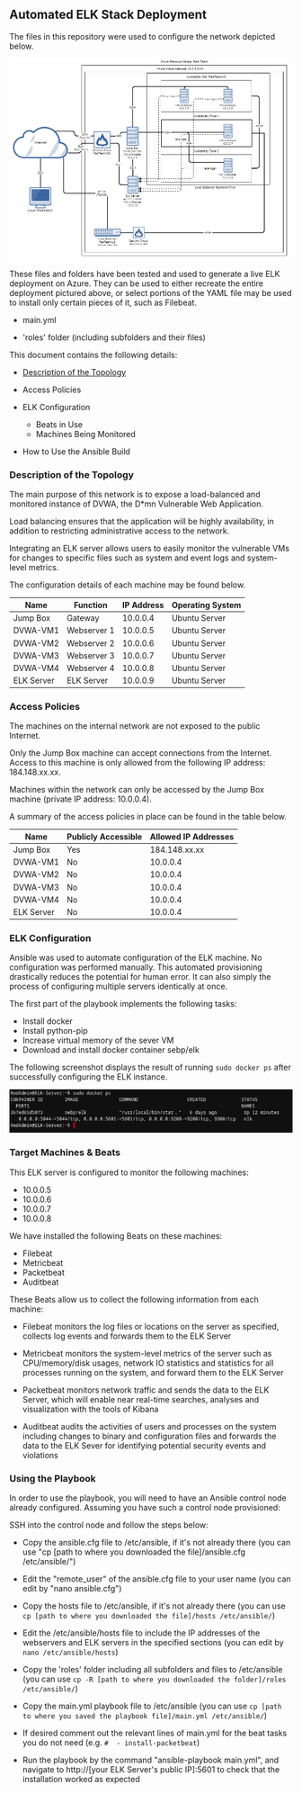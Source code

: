 ## Automated ELK Stack Deployment

The files in this repository were used to configure the network depicted below.

![ELK_Stack_Network_Diagram.png](Diagrams/ELK_Stack_Network_Diagram.png)

These files and folders have been tested and used to generate a live ELK deployment on Azure. They can be used to either recreate the entire deployment pictured above, or select portions of the YAML file may be used to install only certain pieces of it, such as Filebeat.

  - main.yml

  - 'roles' folder (including subfolders and their files)

This document contains the following details:

- [Description of the Topology](#description-of-the-topology)

- Access Policies

- ELK Configuration
  - Beats in Use
  - Machines Being Monitored

- How to Use the Ansible Build


### Description of the Topology

The main purpose of this network is to expose a load-balanced and monitored instance of DVWA, the D*mn Vulnerable Web Application.

Load balancing ensures that the application will be highly availability, in addition to restricting administrative access to the network.

Integrating an ELK server allows users to easily monitor the vulnerable VMs for changes to specific files such as system and event logs and system-level metrics.

The configuration details of each machine may be found below.

| Name       | Function    | IP Address | Operating System |
|------------|-------------|------------|------------------|
| Jump Box   | Gateway     | 10.0.0.4   | Ubuntu Server    |
| DVWA-VM1   | Webserver 1 | 10.0.0.5   | Ubuntu Server    |
| DVWA-VM2   | Webserver 2 | 10.0.0.6   | Ubuntu Server    |
| DVWA-VM3   | Webserver 3 | 10.0.0.7   | Ubuntu Server    |
| DVWA-VM4   | Webserver 4 | 10.0.0.8   | Ubuntu Server    |
| ELK Server | ELK Server  | 10.0.0.9   | Ubuntu Server    |


### Access Policies

The machines on the internal network are not exposed to the public Internet. 

Only the Jump Box machine can accept connections from the Internet. Access to this machine is only allowed from the following IP address: 184.148.xx.xx.

Machines within the network can only be accessed by the Jump Box machine (private IP address: 10.0.0.4).

A summary of the access policies in place can be found in the table below.

| Name       | Publicly Accessible | Allowed IP Addresses  |
|------------|---------------------|-----------------------|
| Jump Box   | Yes                 | 184.148.xx.xx         |
| DVWA-VM1   | No                  | 10.0.0.4              | 
| DVWA-VM2   | No                  | 10.0.0.4              |
| DVWA-VM3   | No                  | 10.0.0.4              |
| DVWA-VM4   | No                  | 10.0.0.4              |
| ELK Server | No                  | 10.0.0.4              |


### ELK Configuration

Ansible was used to automate configuration of the ELK machine. No configuration was performed manually. This automated provisioning drastically reduces the potential for human error. It can also simply the process of configuring multiple servers identically at once.

The first part of the playbook implements the following tasks:

- Install docker
- Install python-pip
- Increase virtual memory of the sever VM
- Download and install docker container sebp/elk

The following screenshot displays the result of running `sudo docker ps` after successfully configuring the ELK instance.

![Diagrams/sudo_docker_ps_output.png](Diagrams/sudo_docker_ps_output.png)


### Target Machines & Beats

This ELK server is configured to monitor the following machines:

- 10.0.0.5
- 10.0.0.6
- 10.0.0.7
- 10.0.0.8

We have installed the following Beats on these machines:

- Filebeat
- Metricbeat
- Packetbeat
- Auditbeat

These Beats allow us to collect the following information from each machine:

- Filebeat monitors the log files or locations on the server as specified, collects log events and forwards them to the ELK Server

- Metricbeat monitors the system-level metrics of the server such as CPU/memory/disk usages, network IO statistics and statistics for all processes running on the system, and forward them to the ELK Server

- Packetbeat monitors network traffic and sends the data to the ELK Server, which will enable near real-time searches, analyses and visualization with the tools of Kibana

- Auditbeat audits the activities of users and processes on the system including changes to binary and configuration files and forwards the data to the ELK Sever for identifying potential security events and violations


### Using the Playbook

In order to use the playbook, you will need to have an Ansible control node already configured. Assuming you have such a control node provisioned: 

SSH into the control node and follow the steps below:

- Copy the ansible.cfg file to /etc/ansible, if it's not already there (you can use "cp [path to where you downloaded the file]/ansible.cfg /etc/ansible/")

- Edit the "remote_user" of the ansible.cfg file to your user name (you can edit by "nano ansible.cfg")

- Copy the hosts file to /etc/ansible, if it's not already there (you can use `cp [path to where you downloaded the file]/hosts /etc/ansible/`)

- Edit the /etc/ansible/hosts file to include the IP addresses of the webservers and ELK servers in the specified sections (you can edit by `nano /etc/ansible/hosts`)

- Copy the 'roles' folder including all subfolders and files to /etc/ansible (you can use `cp -R [path to where you downloaded the folder]/roles /etc/ansible/`)

- Copy the main.yml playbook file to /etc/ansible (you can use `cp [path to where you saved the playbook file]/main.yml /etc/ansible/`)

- If desired comment out the relevant lines of main.yml for the beat tasks you do not need (e.g. `#  - install-packetbeat`)

- Run the playbook by the command "ansible-playbook main.yml", and navigate to http://[your ELK Server's public IP]:5601 to check that the installation worked as expected

